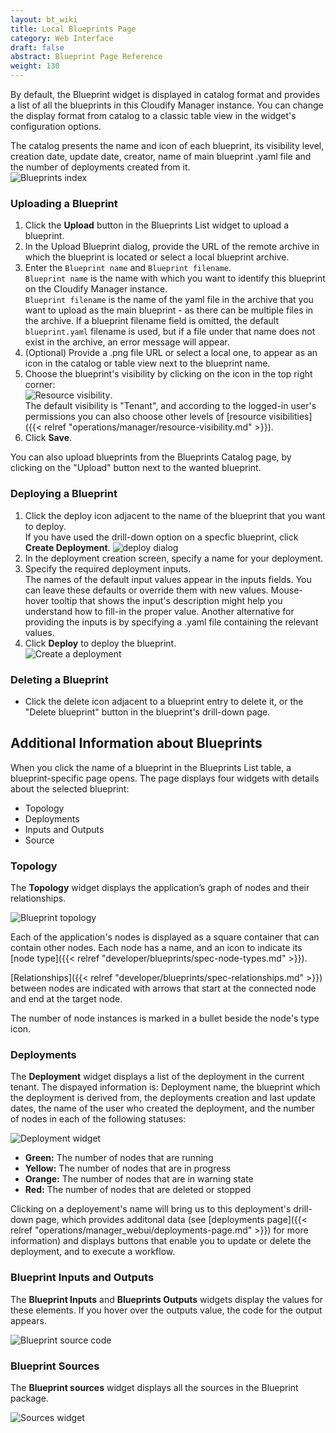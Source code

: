 ```yaml
---
layout: bt_wiki
title: Local Blueprints Page
category: Web Interface
draft: false
abstract: Blueprint Page Reference
weight: 130
---
```



By default, the Blueprint widget is displayed in catalog format and provides a list of all the blueprints in this Cloudify Manager instance. You can change the display format from catalog to a classic table view in the widget's configuration options.<br>

The catalog presents the name and icon of each blueprint, its visibility level, creation date, update date, creator, name of main blueprint .yaml file and the number of deployments created from it. <br>
![Blueprints index]( /images/ui/blueprintsPage/blueprints-catalog.png )


### Uploading a Blueprint
1. Click the **Upload** button in the Blueprints List widget to upload a blueprint.
2. In the Upload Blueprint dialog, provide the URL of the remote archive in which the blueprint is located or select a local blueprint archive. 
3. Enter the `Blueprint name` and `Blueprint filename`.   
   `Blueprint name` is the name with which you want to identify this blueprint on the Cloudify Manager instance.<br>
   `Blueprint filename` is the name of the yaml file in the archive that you want to upload as the main blueprint - as there can be multiple files in the archive. If a blueprint filename field is omitted, the default `blueprint.yaml` filename is used, but if a file under that name does not exist in the archive, an error message will appear.    
4. (Optional) Provide a .png file URL or select a local one, to appear as an icon in the catalog or table view next to the blueprint name.   
5. Choose the blueprint's visibility by clicking on the icon in the top right corner:<br>
![Resource visibility]( /images/ui/TenantWide_resource_icon.png ).<br>
The default visibility is "Tenant", and according to the logged-in user's permissions you can also choose other levels of [resource visibilities]({{< relref "operations/manager/resource-visibility.md" >}}).<br>
6. Click **Save**.

You can also upload blueprints from the Blueprints Catalog page, by clicking on the "Upload" button next to the wanted blueprint.  

### Deploying a Blueprint
1. Click the deploy icon adjacent to the name of the blueprint that you want to deploy.   
   If you have used the drill-down option on a specfic blueprint, click **Create Deployment**.
   ![deploy dialog]( /images/ui/blueprintsPage/deploy.png )<br>
2. In the deployment creation screen, specify a name for your deployment.
3. Specify the required deployment inputs.   
   The names of the default input values appear in the inputs fields. You can leave these defaults or override them with new values. Mouse-hover tooltip that shows the input's description might help you understand how to fill-in the proper value. Another alternative for providing the inputs is by specifying a .yaml file containing the relevant values. 
4. Click **Deploy** to deploy the blueprint.<br>
![Create a deployment]( /images/ui/blueprintsPage/deployment_creation.png )


### Deleting a Blueprint

*  Click the delete icon adjacent to a blueprint entry to delete it, or the "Delete blueprint" button in the blueprint's drill-down page.

## Additional Information about Blueprints

When you click the name of a blueprint in the Blueprints List table, a blueprint-specific page opens. The page displays four widgets with details about the selected blueprint:

* Topology
* Deployments
* Inputs and Outputs
* Source

### Topology

The **Topology** widget displays the application’s graph of nodes and their relationships. 

![Blueprint topology]( /images/ui/blueprintsPage/topology.png )

Each of the application's nodes is displayed as a square container that can contain other nodes. Each node has a name, and an icon to indicate its [node type]({{< relref "developer/blueprints/spec-node-types.md" >}}).

[Relationships]({{< relref "developer/blueprints/spec-relationships.md" >}}) between nodes are indicated with arrows that start at the connected node and end at the target node.

The number of node instances is marked in a bullet beside the node's type icon.<br>

### Deployments

The **Deployment** widget displays a list of the deployment in the current tenant. The dispayed information is: Deployment name, the blueprint which the deployment is derived from, the deployments creation and last update dates, the name of the user who created the deployment, and the number of nodes in each of the following statuses:

![Deployment widget]( /images/ui/blueprintsPage/Deployment-status.png )

* **Green:** The number of nodes that are running
* **Yellow:** The number of nodes that are in progress
* **Orange:** The number of nodes that are in warning state
* **Red:** The number of nodes that are deleted or stopped

Clicking on a deployement's name will bring us to this deployment's drill-down page, which provides additonal data (see  [deployments page]({{< relref "operations/manager_webui/deployments-page.md" >}}) for more information) and displays buttons that enable you to update or delete the deployment, and to execute a workflow.

### Blueprint Inputs and Outputs
The **Blueprint Inputs** and **Blueprints Outputs** widgets display the values for these elements. If you hover over the outputs value, the code for the output appears. 

![Blueprint source code]( /images/ui/blueprintsPage/blueprint-inputs-outputs.png )

### Blueprint Sources
The **Blueprint sources** widget displays all the sources in the Blueprint package.

![Sources widget]( /images/ui/blueprintsPage/sources-widget.png )
